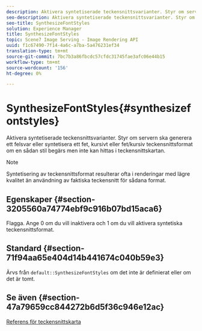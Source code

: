 ```yaml
---
description: Aktivera syntetiserade teckensnittsvarianter. Styr om servern ska generera ett felsvar eller syntetisera ett fet, kursivt eller fet/kursiv teckensnittsformat om en sådan stil begärs men inte kan hittas i teckensnittskartan.
seo-description: Aktivera syntetiserade teckensnittsvarianter. Styr om servern ska generera ett felsvar eller syntetisera ett fet, kursivt eller fet/kursiv teckensnittsformat om en sådan stil begärs men inte kan hittas i teckensnittskartan.
seo-title: SynthesizeFontStyles
solution: Experience Manager
title: SynthesizeFontStyles
topic: Scene7 Image Serving - Image Rendering API
uuid: f1c67490-7f14-4a6c-a7ba-5a476231ef34
translation-type: tm+mt
source-git-commit: 7bc7b3a86fbcdc57cfdc31745fae3afc06e44b15
workflow-type: tm+mt
source-wordcount: '156'
ht-degree: 0%

---
```



# SynthesizeFontStyles{#synthesizefontstyles}

Aktivera syntetiserade teckensnittsvarianter. Styr om servern ska generera ett felsvar eller syntetisera ett fet, kursivt eller fet/kursiv teckensnittsformat om en sådan stil begärs men inte kan hittas i teckensnittskartan.

>[!NOTE]
>
>Syntetisering av teckensnittsformat resulterar ofta i renderingar med lägre kvalitet än användning av faktiska teckensnitt för sådana format.

## Egenskaper {#section-3205560a74774ebf9c916b07bd15aca6}

Flagga. Ange 0 om du vill inaktivera och 1 om du vill aktivera syntetiska teckensnittsformat.

## Standard {#section-71f94aa65e404d14b441674c040b59e3}

Ärvs från `default::SynthesizeFontStyles` om det inte är definierat eller om det är tomt.

## Se även {#section-47a79659cc844272b6d5f36c946e12ac}

[Referens för teckensnittskarta](../../../../../is-api/image-catalog/image-serving-api-ref/c-image-catalog-reference/c-font-map-reference/c-font-map-reference.md#concept-f81f319d03c646c5a8ef87b3277dd37d)
